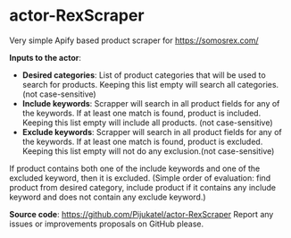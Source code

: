 # actor-RexScraper

Very simple Apify based product scraper for https://somosrex.com/

**Inputs to the actor**: 

- **Desired categories**: List of product categories that will be used to search for products. Keeping this list empty will search all categories. (not case-sensitive)
- **Include keywords**: Scrapper will search in all product fields for any of the keywords. If at least one match is found, product is included. Keeping this list empty will include all products. (not case-sensitive)
- **Exclude keywords**: Scrapper will search in all product fields for any of the keywords. If at least one match is found, product is excluded. Keeping this list empty will not do any exclusion.(not case-sensitive)

If product contains both one of the include keywords and one of the excluded keyword, then it is excluded.
(Simple order of evaluation: find product from desired category, include product if it contains any include keyword and does not contain any exclude keyword.)

**Source code**: https://github.com/Pijukatel/actor-RexScraper
Report any issues or improvements proposals on GitHub please.